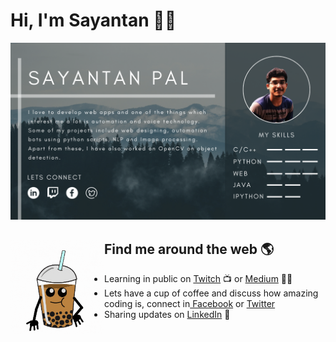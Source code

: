 # Hi, I'm Sayantan 👋🏼 

<img src="https://github.com/Sayantan-world/temporary-images/blob/master/bio_w.png?raw=true" alt="banner that says Sayantan Pal - About">

## Find me around the web 🌎 <a href="https://github.com/sponsors/M0nica"><img align="left" width="150" height="150" src="https://github.com/Sayantan-world/temporary-images/blob/master/coffee.gif?raw=true"></a>
- Learning in public on <a href="https://www.twitch.tv/chocolatekiddo" target="_blank">Twitch</a> 📺 or <a href="https://medium.com/@sayantan.world98" target="_blank">Medium</a> ✍🏾
- Lets have a cup of coffee and discuss how amazing coding is, connect in<a href="https://www.facebook.com/profile.php?id=100009011024546" target="_blank"> Facebook</a> or 
  <a href="https://twitter.com/sayantan_world" target="_blank"> Twitter</a>
- Sharing updates on <a href="https://www.linkedin.com/in/sayantan-pal-3b900bb6/" target="_blank">LinkedIn</a> 💼
